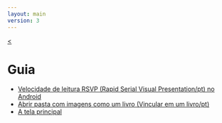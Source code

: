 ```yaml
---
layout: main
version: 3
---
```

[<](/wiki/pt)

# Guia

* [Velocidade de leitura RSVP (Rapid Serial Visual Presentation/pt) no Android](/wiki/manual/Rapid-Serial-Visual-Presentation/pt)
* [Abrir pasta com imagens como um livro (Vincular em um livro/pt)](/wiki/manual/Open-Folder-With-Images-As-A-Book/pt)
* [A tela principal](/wiki/manual/main-app/pt)
